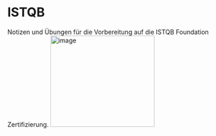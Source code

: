 # ISTQB
Notizen und Übungen für die Vorbereitung auf die ISTQB Foundation Zertifizierung.
<img width="234" height="206" alt="image" src="https://github.com/user-attachments/assets/3e19ef82-ec0f-481c-a9be-ba405859f1bc" />

